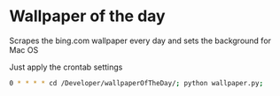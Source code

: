 # Wallpaper of the day

Scrapes the bing.com wallpaper every day and sets the background for Mac OS 

Just apply the crontab settings

```bash
0 * * * * cd /Developer/wallpaperOfTheDay/; python wallpaper.py;
```


